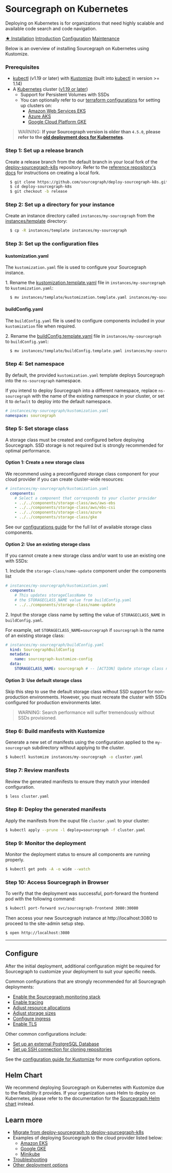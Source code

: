 # Sourcegraph on Kubernetes

Deploying on Kubernetes is for organizations that need highly scalable and available code search and code navigation. 

<div class="getting-started">
  <a class="btn btn-primary text-center" href="#prerequisites">★ Installation</a>
  <a class="btn text-center" href="kustomize">Introduction</a>
  <a class="btn text-center" href="configure">Configuration</a>
  <a class="btn text-center" href="operations">Maintenance</a>
</div>

Below is an overview of installing Sourcegraph on Kubernetes using Kustomize.

### Prerequisites

* [kubectl](https://kubernetes.io/docs/tasks/tools/install-kubectl/) (v1.19 or later) with [Kustomize](https://kustomize.io/) (built into [kubectl](https://kubernetes.io/docs/tasks/tools/install-kubectl/) in version >= 1.14)
* A [Kubernetes](https://kubernetes.io/) cluster ([v1.19 or later](https://kubernetes.io/blog/2020/08/26/kubernetes-release-1.19-accentuate-the-paw-sitive/))
   - Support for Persistent Volumes with SSDs
   - You can optionally refer to our [terraform configurations](https://github.com/sourcegraph/tf-k8s-configs) for setting up clusters on:
     - [Amazon Web Services EKS](https://github.com/sourcegraph/tf-k8s-configs/tree/main/aws)
     - [Azure AKS](https://github.com/sourcegraph/tf-k8s-configs/tree/main/azure)
     - [Google Cloud Platform GKE](https://github.com/sourcegraph/tf-k8s-configs/tree/main/gcp)

>WARNING: **If your Sourcegraph version is older than `4.5.0`, please refer to the [old deployment docs for Kubernetes](https://docs.sourcegraph.com/@v4.4.2/admin/deploy/kubernetes).**

### **Step 1**: Set up a release branch

Create a release branch from the default branch in your local fork of the [deploy-sourcegraph-k8s](https://github.com/sourcegraph/deploy-sourcegraph-k8s) repository. Refer to the [reference repository's docs](../repositories.md) for instructions on creating a local fork.

```bash
  $ git clone https://github.com/sourcegraph/deploy-sourcegraph-k8s.git
  $ cd deploy-sourcegraph-k8s
  $ git checkout -b release
```

### **Step 2**: Set up a directory for your instance

Create an instance directory called `instances/my-sourcegraph` from the [instances/template](kustomize/index.md#template) directory:

```bash
  $ cp -R instances/template instances/my-sourcegraph
```

### **Step 3**: Set up the configuration files

#### kustomization.yaml

The `kustomization.yaml` file is used to configure your Sourcegraph instance. 

1\. Rename the [kustomization.template.yaml](kustomize/index.md#kustomization-yaml) file in `instances/my-sourcegraph` to `kustomization.yaml`:

```bash
  $ mv instances/template/kustomization.template.yaml instances/my-sourcegraph/kustomization.yaml
```

#### buildConfig.yaml

The `buildConfig.yaml` file is used to configure components included in your `kustomization` file when required.

2\. Rename the [buildConfig.template.yaml](kustomize/index.md#buildconfig-yaml) file in `instances/my-sourcegraph` to `buildConfig.yaml`:

```bash
  $ mv instances/template/buildConfig.template.yaml instances/my-sourcegraph/buildConfig.yaml
```

### **Step 4**: Set namespace

By default, the provided `kustomization.yaml` template deploys Sourcegraph into the `ns-sourcegraph` namespace. 

If you intend to deploy Sourcegraph into a different namespace, replace `ns-sourcegraph` with the name of the existing namespace in your cluster, or set it to `default` to deploy into the default namespace.

  ```yaml
  # instances/my-sourcegraph/kustomization.yaml
  namespace: sourcegraph
  ```

### **Step 5**: Set storage class

A storage class must be created and configured before deploying Sourcegraph. SSD storage is not required but is strongly recommended for optimal performance.

#### Option 1: Create a new storage class

We recommend using a preconfigured storage class component for your cloud provider if you can create cluster-wide resources:

```yaml
# instances/my-sourcegraph/kustomization.yaml
  components:
    # Select a component that corresponds to your cluster provider
    - ../../components/storage-class/aws/aws-ebs
    - ../../components/storage-class/aws/ebs-csi
    - ../../components/storage-class/azure
    - ../../components/storage-class/gke
```

See our [configurations guide](configure.md) for the full list of available storage class components.

#### Option 2: Use an existing storage class

If you cannot create a new storage class and/or want to use an existing one with SSDs:

1\. Include the `storage-class/name-update` component under the components list

  ```yaml
  # instances/my-sourcegraph/kustomization.yaml
    components:
      # This updates storageClassName to 
      # the STORAGECLASS_NAME value from buildConfig.yaml
      - ../../components/storage-class/name-update
  ```

2\. Input the storage class name by setting the value of `STORAGECLASS_NAME` in `buildConfig.yaml`. 

For example, set `STORAGECLASS_NAME=sourcegraph` if `sourcegraph` is the name of an existing storage class:

  ```yaml
  # instances/my-sourcegraph/buildConfig.yaml
    kind: SourcegraphBuildConfig
    metadata:
      name: sourcegraph-kustomize-config
    data:
      STORAGECLASS_NAME: sourcegraph # -- [ACTION] Update storage class name here
  ```

#### Option 3: Use default storage class

Skip this step to use the default storage class without SSD support for non-production environments. However, you must recreate the cluster with SSDs configured for production environments later.

>WARNING: Search performance will suffer tremendously without SSDs provisioned.

### **Step 6**: Build manifests with Kustomize

Generate a new set of manifests using the configuration applied to the `my-sourcegraph` subdirectory without applying to the cluster.

  ```bash
  $ kubectl kustomize instances/my-sourcegraph -o cluster.yaml
  ```

### **Step 7**: Review manifests

Review the generated manifests to ensure they match your intended configuration.

  ```bash
  $ less cluster.yaml
  ```

### **Step 8**: Deploy the generated manifests

Apply the manifests from the ouput file `cluster.yaml` to your cluster:

  ```bash
  $ kubectl apply --prune -l deploy=sourcegraph -f cluster.yaml
  ```

### **Step 9**: Monitor the deployment

Monitor the deployment status to ensure all components are running properly.

  ```bash
  $ kubectl get pods -A -o wide --watch
  ```

### **Step 10**: Access Sourcegraph in Browser

To verify that the deployment was successful, port-forward the frontend pod with the following command:

  ```bash
  $ kubectl port-forward svc/sourcegraph-frontend 3080:30080
  ```

Then access your new Sourcegraph instance at http://localhost:3080 to proceed to the site-admin setup step.

  ```bash
  $ open http://localhost:3080
  ```

---

## Configure

After the initial deployment, additional configuration might be required for Sourcegraph to customize your deployment to suit your specific needs.

Common configurations that are strongly recommended for all Sourcegraph deployments:

- [Enable the Sourcegraph monitoring stack](configure.md#monitoring-stack)
- [Enable tracing](configure.md#tracing)
- [Adjust resource allocations](configure.md#instance-size-based-resources)
- [Adjust storage sizes](configure.md#adjust-storage-sizes)
- [Configure ingress](configure.md#ingress)
- [Enable TLS](configure.md#tls)

Other common configurations include:

- [Set up an external PostgreSQL Database](configure.md#external-postgres)
- [Set up SSH connection for cloning repositories](configure.md#ssh-for-cloning)

See the [configuration guide for Kustomize](configure.md) for more configuration options.

## Helm Chart

We recommend deploying Sourcegraph on Kubernetes with Kustomize due to the flexibility it provides. If your organization uses Helm to deploy on Kubernetes, please refer to the documentation for the [Sourcegraph Helm chart](helm.md) instead.

## Learn more

- [Migrate from deploy-sourcegraph to deploy-sourcegraph-k8s](kustomize/migrate.md)
- Examples of deploying Sourcegraph to the cloud provider listed below:
  - [Amazon EKS](kustomize/eks.md)
  - [Google GKE](kustomize/gke.md)
  - [Minikube](../single-node/minikube.md)
- [Troubleshooting](troubleshoot.md)
- [Other deployment options](../index.md)

